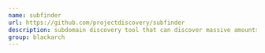 ```yaml
---
name: subfinder
url: https://github.com/projectdiscovery/subfinder
description: subdomain discovery tool that can discover massive amounts of valid subdomains for any target. URL : https://github.com/projectdiscovery/subfinder Groups : blackarch blackarch-recon
group: blackarch
---
```

